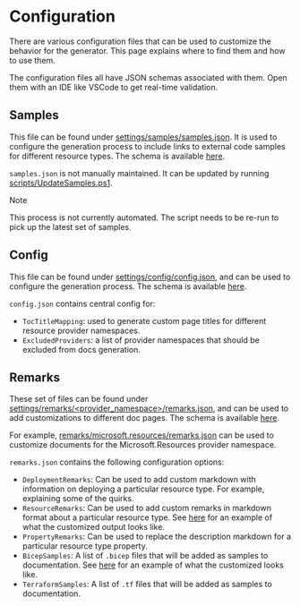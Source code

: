 # Configuration

There are various configuration files that can be used to customize the behavior for the generator. This page explains where to find them and how to use them.

The configuration files all have JSON schemas associated with them. Open them with an IDE like VSCode to get real-time validation.

## Samples

This file can be found under [settings/samples/samples.json](../settings/samples/samples.json). It is used to configure the generation process to include links to external code samples for different resource types. The schema is available [here](../settings/samples.schema.json).

`samples.json` is not manually maintained. It can be updated by running [scripts/UpdateSamples.ps1](../scripts/UpdateSamples.ps1).

> [!NOTE]
> This process is not currently automated. The script needs to be re-run to pick up the latest set of samples.

## Config

This file can be found under [settings/config/config.json](../settings/config/config.json), and can be used to configure the generation process. The schema is available [here](../settings/config.schema.json).

`config.json` contains central config for:
* `TocTitleMapping`: used to generate custom page titles for different resource provider namespaces.
* `ExcludedProviders`: a list of provider namespaces that should be excluded from docs generation.

## Remarks

These set of files can be found under [settings/remarks/<provider_namespace>/remarks.json](../settings/remarks/<provider_namespace>/remarks.json), and can be used to add customizations to different doc pages. The schema is available [here](../settings/remarks.schema.json).

For example, [remarks/microsoft.resources/remarks.json](../settings/remarks/microsoft.resources/remarks.json) can be used to customize documents for the Microsoft.Resources provider namespace.

`remarks.json` contains the following configuration options:
* `DeploymentRemarks`: Can be used to add custom markdown with information on deploying a particular resource type. For example, explaining some of the quirks.
* `ResourceRemarks`: Can be used to add custom remarks in markdown format about a particular resource type. See [here](https://github.com/Azure/bicep-refdocs-generator/blob/016143aa9375ba0ce62255fed1fad8905cfe75bf/src/TemplateRefGenerator.Tests/Files/markdown/microsoft.keyvault/2023-07-01/vaults.md?plain=1#L29-L35) for an example of what the customized output looks like.
* `PropertyRemarks`: Can be used to replace the description markdown for a particular resource type property.
* `BicepSamples`: A list of `.bicep` files that will be added as samples to documentation. See [here](https://github.com/Azure/bicep-refdocs-generator/blob/016143aa9375ba0ce62255fed1fad8905cfe75bf/src/TemplateRefGenerator.Tests/Files/markdown/microsoft.resources/2024-07-01/resourcegroups.md?plain=1#L61-L75) for an example of what the customized looks like.
* `TerraformSamples`: A list of `.tf` files that will be added as samples to documentation.